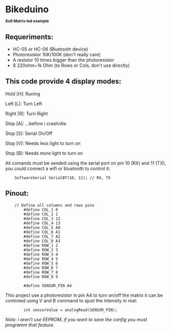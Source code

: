 # Bikeduino  <p style="font-size:12px"> 8x8 Matrix led example</p>

## Requeriments:
 * HC-05 or HC-06 (Bluetooth device)
 * Photoresistor 10K/100K  (don't really care)
 * A resistor 10 times bigger than the photoresistor
 * 8 220ohm~1k Ohm (to Rows or Cols, don't use directly)


## This code provide 4 display modes:

Hold [H]: Runing 

Left [L]: Turn Left

Right [R]: Turn Right

Stop [A]: ...before i crash/die

Stop [S]: Serial On/Off

Stop [V]: Needs less light to turn on

Stop [B]: Needs more light to turn on

All comands must be sended using the serial port on pin 10 (RX) and 11 (TX), you could connect a wifi or bluetooth to control it:

        SoftwareSerial SerialBT(10, 11); // RX, TX

## Pinout: 

        // Define all columns and rows pins
            #define COL_1 0
            #define COL_2 1
            #define COL_3 12
            #define COL_4 13
            #define COL_5 A0
            #define COL_6 A1
            #define COL_7 A2
            #define COL_8 A3
            #define ROW_1 2
            #define ROW_2 3
            #define ROW_3 4
            #define ROW_4 5
            #define ROW_5 6
            #define ROW_6 7
            #define ROW_7 8
            #define ROW_8 9

            #define SENSOR_PIN A4

This project use a photoresistor in pin A4 to turn on/off the matrix it can be controled using V and B command to ajust the intensity in real:


            int sensorValue = analogRead(SENSOR_PIN);


*Note: i aren't use EEPROM, if you want to save the config you must programm that feature.*